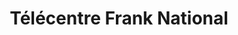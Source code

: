 ---
title: "Télécentre Frank National"
url: /korodou/telecentre-frank-national/
shop: téléphone portable
---